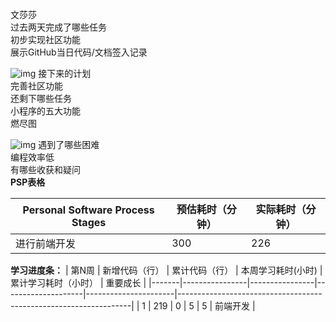 文莎莎  
        过去两天完成了哪些任务  
            初步实现社区功能  
            展示GitHub当日代码/文档签入记录	   
            
![img](https://img-community.csdnimg.cn/images/7abfc8c70a06435b932d965ea2b16ff2.png "#left")
        接下来的计划  
	        完善社区功能  
        还剩下哪些任务  
	        小程序的五大功能  
        燃尽图    
        
![img](https://img-community.csdnimg.cn/images/a2c72d74d7e34a5490febdbbdca75d63.png "#left")
        遇到了哪些困难  
        编程效率低  
        有哪些收获和疑问    
        **PSP表格**

  |Personal Software Process Stages	|预估耗时（分钟）	|实际耗时（分钟）|
  | ----| ----|----|
  |进行前端开发  |300|226|  
**学习进度条：**
| 第N周 | 新增代码（行） | 累计代码（行） | 本周学习耗时(小时) | 累计学习耗时（小时） | 重要成长                                                         |
|-------|----------------|----------------|--------------------|----------------------|------------------------------------------------------------------|
| 1     | 219            | 0           | 5                 | 5                    | 前端开发                        |